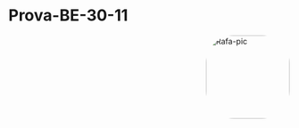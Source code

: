 # Prova-BE-30-11

<img align="right" alt="Rafa-pic" height="150" style="border-radius:50px;" src="[https://media0.giphy.com/media/iJJ6E58EttmFqgLo96/giphy.webp?cid=ecf05e47i95ldvcyjmncmko9v04jwj63xo2inb31b84wbgmg&rid=giphy.webp&ct=g](https://media.giphy.com/media/WLh7jFgadKxfW/giphy.gif)">
